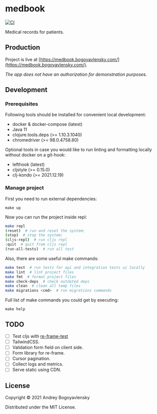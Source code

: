# medbook

[![CI](https://github.com/abogoyavlensky/medbook/actions/workflows/deploy.yaml/badge.svg?branch=master)](https://github.com/abogoyavlensky/medbook/actions/workflows/deploy.yaml)

Medical records for patients.

## Production

Project is live at [https://medbook.bogoyavlensky.com/](https://medbook.bogoyavlensky.com/).

*The app does not have an authorization for demonstration purposes.*

## Development

### Prerequisites

Following tools should be installed for convenient local development:

- docker & docker-compose (latest)
- Java 11
- clojure.tools.deps (>= 1.10.3.1040)
- chromedriver (>= 98.0.4758.80)

Optional tools in case you would like to run linting and formatting locally without docker on a git-hook:

- lefthook (latest)
- cljstyle (>= 0.15.0)
- clj-kondo (>= 2021.12.19)

### Manage project

First you need to run external dependencies:

```shell
make up
```

Now you can run the project inside repl:

```bash
make repl
(reset)  # run and reset the system;
(stop)  # stop the system;
(cljs-repl)  # run cljs repl
:quit  # quit from cljs repl
(run-all-tests)  # run all test
```

Also, there are some useful make commands: 

```bash
make test  # run tests for api and integration tests ui locally
make lint  # lint project files
make fmt  # format project files
make check-deps  # check outdated deps
make clean  # clean all temp files
make migrations <cmd>  # run migrations commands
```

Full list of make commands you could get by executing:

```shell
make help
```


## TODO
- [ ] Test cljs with [re-frame-test](https://github.com/day8/re-frame-test)
- [ ] TailwindCSS.
- [ ] Validation form field on client side.
- [ ] Form library for re-frame.
- [ ] Cursor pagination.
- [ ] Collect logs and metrics.
- [ ] Serve static using CDN.

## License

Copyright © 2021 Andrey Bogoyavlensky

Distributed under the MIT License.
